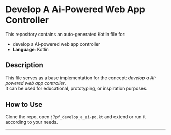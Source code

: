 # Develop A Ai-Powered Web App Controller

This repository contains an auto-generated Kotlin file for:

- develop a AI-powered web app controller
- **Language**: Kotlin

## Description

This file serves as a base implementation for the concept: *develop a AI-powered web app controller*.  
It can be used for educational, prototyping, or inspiration purposes.

## How to Use

Clone the repo, open `j7pf_develop_a_ai-po.kt` and extend or run it according to your needs.

---


